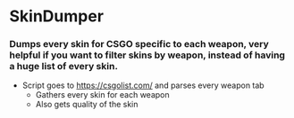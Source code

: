 # SkinDumper
### Dumps every skin for CSGO specific to each weapon, very helpful if you want to filter skins by weapon, instead of having a huge list of every skin.

- Script goes to https://csgolist.com/ and parses every weapon tab
  - Gathers every skin for each weapon
  - Also gets quality of the skin
